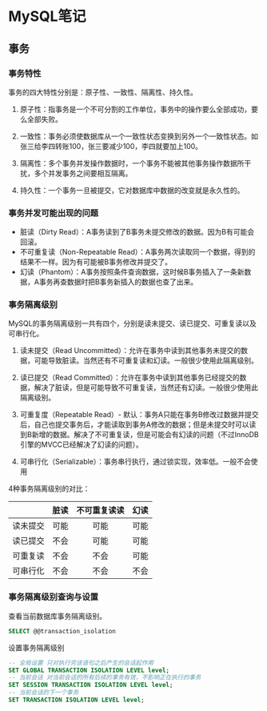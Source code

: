 # MySQL笔记

## 事务

### 事务特性

事务的四大特性分别是：原子性、一致性、隔离性、持久性。

1. 原子性：指事务是一个不可分割的工作单位，事务中的操作要么全部成功，要么全部失败。

2. 一致性：事务必须使数据库从一个一致性状态变换到另外一个一致性状态。如张三给李四转账100，张三要减少100，李四就要加上100。

3. 隔离性：多个事务并发操作数据时，一个事务不能被其他事务操作数据所干扰，多个并发事务之间要相互隔离。

4. 持久性：一个事务一旦被提交，它对数据库中数据的改变就是永久性的。

### 事务并发可能出现的问题

- 脏读（Dirty Read）：A事务读到了B事务未提交修改的数据。因为B有可能会回滚。
- 不可重复读（Non-Repeatable Read）：A事务两次读取同一个数据，得到的结果不一样。因为有可能被B事务修改并提交了。
- 幻读（Phantom）：A事务按照条件查询数据，这时候B事务插入了一条新数据，A事务再查数据时把B事务新插入的数据也查了出来。

### 事务隔离级别

MySQL的事务隔离级别一共有四个，分别是读未提交、读已提交、可重复读以及可串行化。

1. 读未提交（Read Uncommitted）：允许在事务中读到其他事务未提交的数据，可能导致脏读。当然还有不可重复读和幻读。一般很少使用此隔离级别。

2. 读已提交（Read Committed）：允许在事务中读到其他事务已经提交的数据，解决了脏读，但是可能导致不可重复读，当然还有幻读。一般很少使用此隔离级别。
3. 可重复度（Repeatable Read）- 默认：事务A只能在事务B修改过数据并提交后，自己也提交事务后，才能读取到事务A修改的数据；但是未提交时可以读到B新增的数据。解决了不可重复读，但是可能会有幻读的问题（不过InnoDB引擎的MVCC已经解决了幻读的问题）。

4. 可串行化（Serializable）：事务串行执行，通过锁实现，效率低。一般不会使用

4种事务隔离级别的对比：

|          | 脏读 | 不可重复读读 | 幻读 |
| :------: | :--: | :----------: | :--: |
| 读未提交 | 可能 |     可能     | 可能 |
| 读已提交 | 不会 |     可能     | 可能 |
| 可重复读 | 不会 |     不会     | 可能 |
| 可串行化 | 不会 |     不会     | 不会 |

### 事务隔离级别查询与设置

查看当前数据库事务隔离级别。

```sql
SELECT @@transaction_isolation
```

设置事务隔离级别

```sql
-- 全局设置 只对执行完该语句之后产生的会话起作用
SET GLOBAL TRANSACTION ISOLATION LEVEL level;
-- 当前会话 对当前会话的所有后续的事务有效，不影响正在执行的事务
SET SESSION TRANSACTION ISOLATION LEVEL level;
-- 当前会话的下一个事务
SET TRANSACTION ISOLATION LEVEL level;
```



